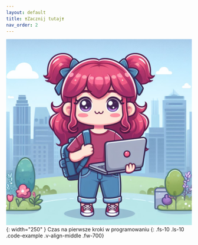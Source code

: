 ```yaml
---
layout: default
title: ❣️Zacznij tutaj❣️
nav_order: 2
---
```

![](../images/intros/starthere.jpg){: width="250" }
Czas na pierwsze kroki w programowaniu
{: .fs-10 .ls-10 .code-example .v-align-middle .fw-700}